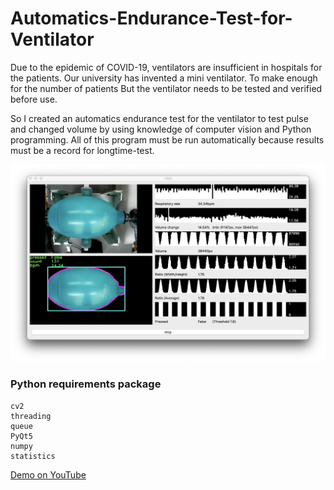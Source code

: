 # Automatics-Endurance-Test-for-Ventilator

Due to the epidemic of COVID-19, ventilators are insufficient in hospitals for the patients. Our university has invented a mini ventilator. To make enough for the number of patients But the ventilator needs to be tested and verified before use.

So I created an automatics endurance test for the ventilator to test pulse and changed volume by using knowledge of computer vision and Python programming. All of this program must be run automatically because results must be a record for longtime-test.

![](https://github.com/earthsaharat/Automatics-Endurance-Test-for-Ventilator/blob/main/Screen%20Shot.png)

### Python requirements package

```
cv2
threading
queue
PyQt5
numpy
statistics
```

[Demo on YouTube](https://youtu.be/rza-qs77iRc)
